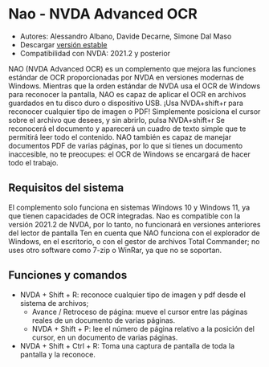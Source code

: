 # Nao - NVDA Advanced OCR

* Autores: Alessandro Albano, Davide Decarne, Simone Dal Maso
* Descargar [versión estable][1]
* Compatibilidad con NVDA: 2021.2 y posterior

NAO (NVDA Advanced OCR) es un complemento que mejora las funciones estándar de OCR proporcionadas por NVDA en versiones modernas de Windows.
Mientras que la orden estándar de NVDA usa el OCR de Windows para reconocer la pantalla, NAO es capaz de aplicar el OCR en archivos guardados en tu disco duro o dispositivo USB.
¡Usa NVDA+shift+r para reconocer cualquier tipo de imagen o PDF!
Simplemente posiciona el cursor sobre el archivo que desees, y sin abrirlo, pulsa NVDA+shift+r
Se reconocerá el documento y aparecerá un cuadro de texto simple que te permitirá leer todo el contenido.
NAO también es capaz de manejar documentos PDF de varias páginas, por lo que si tienes un documento inaccesible, no te preocupes: el OCR de Windows se encargará de hacer todo el trabajo.

## Requisitos del sistema
El complemento solo funciona en sistemas Windows 10 y Windows 11, ya que tienen capacidades de OCR integradas.
Nao es compatible con la versión 2021.2 de NVDA, por lo tanto, no funcionará en versiones anteriores del lector de pantalla
Ten en cuenta que NAO funciona con el explorador de Windows, en el escritorio, o con el gestor de archivos Total Commander; no uses otro software como 7-zip o WinRar, ya que no se soportan.

## Funciones y comandos
* NVDA + Shift + R: reconoce cualquier tipo de imagen y pdf desde el sistema de archivos;
  * Avance / Retroceso de página: mueve el cursor entre las páginas reales de un documento de varias páginas.
  * NVDA + Shift + P: lee el número de página relativo a la posición del cursor, en un documento de varias páginas.
* NVDA + Shift + Ctrl + R: Toma una captura de pantalla de toda la pantalla y la reconoce.

[1]: https://github.com/sharkboyto/nao/releases/download/v_2021.1.07/nao-2021.1.07.nvda-addon